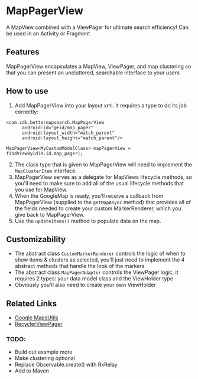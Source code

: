 # MapPagerView

A MapView combined with a ViewPager for ultimate search efficiency! Can be used in an Activity or Fragment

## Features
MapPagerView encapsulates a MapView, ViewPager, and map clustering so that you can present an uncluttered, searchable interface to your users

## How to use
1. Add MapPagerView into your layout xml. It requires a type to do its job correctly:

  ```
  <com.cdk.bettermapsearch.MapPagerView
        android:id="@+id/map_pager"
        android:layout_width="match_parent"
        android:layout_height="match_parent"/>
```
  ```
  MapPagerView<MyCustomModelClass> mapPagerView = findViewById(R.id.map_pager);
  ```
2. The class type that is given to MapPagerView will need to implement the `MapClusterItem` interface.
3. MapPagerView serves as a delegate for MapViews lifecycle methods, so you'll need to make sure to add all of the usual lifecycle methods that you use for MapView.
4. When the GoogleMap is ready, you'll receive a callback from MapPagerView (supplied to the `getMapAsync` method) that provides all of the fields needed to create your custom MarkerRenderer, which you give back to MapPagerView.
5. Use the `updateItems()` method to populate data on the map.

## Customizability
* The abstract class `CustomMarkerRenderer` controls the logic of when to show items & clusters as selected, you'll just need to implement the 4 abstract methods that handle the look of the markers
* The abstract class `MapPagerAdapter` controls the ViewPager logic, it requires 2 types: your data model class and the ViewHolder type
* Obviously you'll also need to create your own ViewHolder

## Related Links
* [Google MapsUtils](https://developers.google.com/maps/documentation/android-api/utility/)
* [RecyclerViewPager](https://github.com/lsjwzh/RecyclerViewPager)

### TODO: 
- Build out example more
- Make clustering optional
- Replace Observable.create() with RxRelay
- Add to Maven
